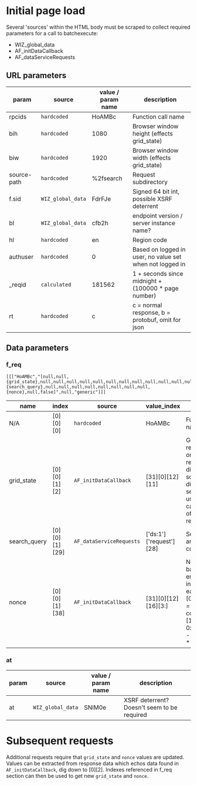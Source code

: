 # Initial page load

Several 'sources' within the HTML body must be scraped to collect required parameters for a call to batchexecute:

- WIZ_global_data
- AF_initDataCallback
- AF_dataServiceRequests

## URL parameters

|param|source|value / param name|description|
|------|-----|-----|-------|
|rpcids|`hardcoded`|HoAMBc|Function call name|
|bih|`hardcoded`|1080| Browser window height (effects grid_state)|
|biw|`hardcoded`|1920| Browser window width (effects grid_state)|
|source-path| `hardcoded` | %2fsearch| Request subdirectory
|f.sid |`WIZ_global_data`|FdrFJe|Signed 64 bit int, possible XSRF deterrent|
|bl|`WIZ_global_data`|cfb2h|endpoint version / server instance name?
|hl|`hardcoded`|en|Region code
|authuser|`hardcoded`|0|Based on logged in user, no value set when not logged in
|_reqid|`calculated`|181562| 1 + seconds since midnight + (100000 * page number)
|rt|`hardcoded`|c| c = normal response, b = protobuf, omit for json


## Data parameters

### f_req

```
[[["HoAMBc","[null,null,{grid_state},null,null,null,null,null,null,null,null,null,null,null,null,null,null,null,null,null,null,null,null,null,null,null,null,null,{search_query},null,null,null,null,null,null,null,null,{nonce},null,false]",null,"generic"]]]
```

|name|index|source|value_index|description|
|-|-----|------|-----------|-----------|
|N/A|[0][0][0]|`hardcoded`|HoAMBc|Function call name|
|grid_state|[0][0][1][2]|`AF_initDataCallback`|[31][0][12][11]|Grid state, references one or more image results, result dimensions and screen dimensions, this seems to be used to calculate the offset of returned results|
|search_query|[0][0][1][29]|`AF_dataServiceRequests`|['ds:1']['request'][28]|Search query and region code|
|nonce|[0][0][1][38]|`AF_initDataCallback`|[31][0][12][16][3:]|Nonce values, base64 encoded, inc/decrements each call, [31][0][12][16][3] = 0x0802 + call count, [31][0][12][16][4] = 0x18d0012000 - (0x17ff0000 * call count) |

### at
|param|source|value / param name|description|
|------|-----|-----|-------|
|at|`WIZ_global_data`|SNlM0e|XSRF deterrent? Doesn't seem to be required|

# Subsequent requests

Additional requests require that `grid_state` and `nonce` values are updated. Values can be extracted from response data which echos data found in `AF_initDataCallback`, dig down to [0][2]. Indexes referenced in f_req section can then be used to get new `grid_state` and `nonce`.
